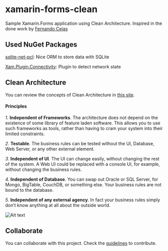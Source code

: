 # xamarin-forms-clean
Sample Xamarin.Forms application using Clean Architecture. Inspired in the done work by [Fernando Cejas](https://github.com/android10/Android-CleanArchitecture)


## Used NuGet Packages
[sqlite-net-pcl](https://github.com/praeclarum/sqlite-net): Nice ORM to store data with SQLite

[Xam.Plugin.Connectivity](https://jamesmontemagno.github.io/ConnectivityPlugin/): Plugin to detect network state


## Clean Architecture

You can review the concepts of Clean Architecture in [this site](https://8thlight.com/blog/uncle-bob/2012/08/13/the-clean-architecture.html).

#### Principles

*1.* **Independent of Frameworks**. The architecture does not depend on the existence of some library of feature laden software. This allows you to use such frameworks as tools, rather than having to cram your system into their limited constraints.

*2.* **Testable**. The business rules can be tested without the UI, Database, Web Server, or any other external element.

*3.* **Independent of UI**. The UI can change easily, without changing the rest of the system. A Web UI could be replaced with a console UI, for example, without changing the business rules.

*4.* **Independent of Database**. You can swap out Oracle or SQL Server, for Mongo, BigTable, CouchDB, or something else. Your business rules are not bound to the database.

*5.* **Independent of any external agency**. In fact your business rules simply don’t know anything at all about the outside world.

![Alt text](http://jmanuelcorral.net/content/images/2016/10/1-evhm4LZIorMYVAh54cJ1Ig.png "Clean Architecture")


## Collaborate

You can collaborate with this project. Check the [guidelines](https://github.com/gonzalonm/xamarin-forms-clean/blob/master/.github/CONTRIBUTING.md) to contribute.
